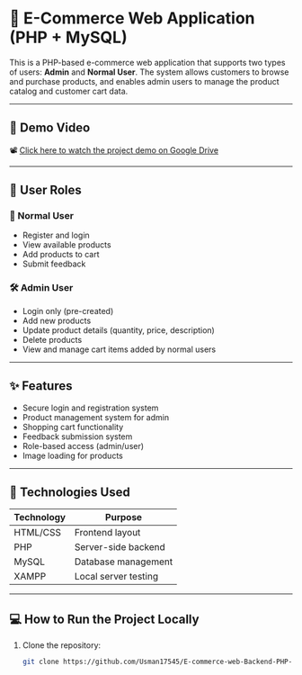 # 🛒 E-Commerce Web Application (PHP + MySQL)

This is a PHP-based e-commerce web application that supports two types of users: **Admin** and **Normal User**. The system allows customers to browse and purchase products, and enables admin users to manage the product catalog and customer cart data.

---

## 🎥 Demo Video

📽️ [Click here to watch the project demo on Google Drive](https://drive.google.com/file/d/1qATluhH_UlZNipPmNDf5tYQL90ue10pd/view?usp=sharing)

---

## 👥 User Roles

### 👤 Normal User
- Register and login
- View available products
- Add products to cart
- Submit feedback

### 🛠️ Admin User
- Login only (pre-created)
- Add new products
- Update product details (quantity, price, description)
- Delete products
- View and manage cart items added by normal users

---

## ✨ Features
- Secure login and registration system
- Product management system for admin
- Shopping cart functionality
- Feedback submission system
- Role-based access (admin/user)
- Image loading for products

---

## 🧰 Technologies Used

| Technology | Purpose              |
|------------|----------------------|
| HTML/CSS   | Frontend layout      |
| PHP        | Server-side backend  |
| MySQL      | Database management  |
| XAMPP      | Local server testing |

---

## 💻 How to Run the Project Locally

1. Clone the repository:
   ```bash
   git clone https://github.com/Usman17545/E-commerce-web-Backend-PHP-.git
